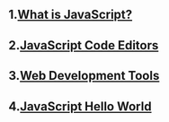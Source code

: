 ## 1.[What is JavaScript?](https://www.javascripttutorial.net/what-is-javascript/)
## 2.[JavaScript Code Editors](https://www.javascripttutorial.net/javascript-code-editors/)
## 3.[Web Development Tools](https://www.javascripttutorial.net/web-development-tools/)
## 4.[JavaScript Hello World](https://www.javascripttutorial.net/javascript-hello-world/)